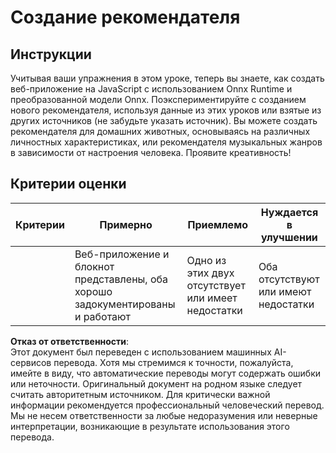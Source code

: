 # Создание рекомендателя

## Инструкции

Учитывая ваши упражнения в этом уроке, теперь вы знаете, как создать веб-приложение на JavaScript с использованием Onnx Runtime и преобразованной модели Onnx. Поэкспериментируйте с созданием нового рекомендателя, используя данные из этих уроков или взятые из других источников (не забудьте указать источник). Вы можете создать рекомендателя для домашних животных, основываясь на различных личностных характеристиках, или рекомендателя музыкальных жанров в зависимости от настроения человека. Проявите креативность!

## Критерии оценки

| Критерии | Примерно                                                              | Приемлемо                              | Нуждается в улучшении                 |
| --------- | --------------------------------------------------------------------- | -------------------------------------- | ------------------------------------- |
|           | Веб-приложение и блокнот представлены, оба хорошо задокументированы и работают | Одно из этих двух отсутствует или имеет недостатки | Оба отсутствуют или имеют недостатки |

**Отказ от ответственности**:  
Этот документ был переведен с использованием машинных AI-сервисов перевода. Хотя мы стремимся к точности, пожалуйста, имейте в виду, что автоматические переводы могут содержать ошибки или неточности. Оригинальный документ на родном языке следует считать авторитетным источником. Для критически важной информации рекомендуется профессиональный человеческий перевод. Мы не несем ответственности за любые недоразумения или неверные интерпретации, возникающие в результате использования этого перевода.
